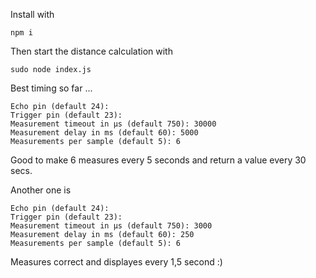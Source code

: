 Install with

```
npm i
```

Then start the distance calculation with

```
sudo node index.js
```

Best timing so far ...
```
Echo pin (default 24): 
Trigger pin (default 23): 
Measurement timeout in µs (default 750): 30000
Measurement delay in ms (default 60): 5000
Measurements per sample (default 5): 6

```
Good to make 6 measures every 5 seconds and return a value every 30 secs.

Another one is 
```
Echo pin (default 24):
Trigger pin (default 23):
Measurement timeout in µs (default 750): 3000
Measurement delay in ms (default 60): 250
Measurements per sample (default 5): 6

```
Measures correct and displayes every 1,5 second :)